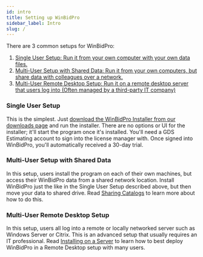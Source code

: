 ```yaml
---
id: intro
title: Setting up WinBidPro
sidebar_label: Intro
slug: /
---
```


There are 3 common setups for WinBidPro:

1. [Single User Setup: Run it from your own computer with your own data files.](#single-user-setup)
2. [Multi-User Setup with Shared Data: Run it from your own computers, but share data with colleagues over a network.](#multi-user-setup-with-shared-data)
3. [Multi-User Remote Desktop Setup: Run it on a remote desktop server that users log into (Often managed by a third-party IT company)](/docs/setup/installing-on-a-server)

### Single User Setup

This is the simplest. Just [download the WinBidPro Installer from our downloads page](https://gdsestimating.com/downloads) and run the installer. There are no options or UI for the installer; it'll start the program once it's installed. You'll need a GDS Estimating account to sign into the license manager with. Once signed into WinBidPro, you'll automatically received a 30-day trial.

### Multi-User Setup with Shared Data

In this setup, users install the program on each of their own machines, but access their WinBidPro data from a shared network location. Install WinBidPro just the like in the Single User Setup described above, but then move your data to shared drive. Read [Sharing Catalogs](/docs/setup/sharing-catalogs) to learn more about how to do this.

### Multi-User Remote Desktop Setup

In this setup, users all log into a remote or locally networked server such as Windows Server or Citrix. This is an advanced setup that usually requires an IT professional. Read [Installing on a Server](/docs/setup/installing-on-a-server) to learn how to best deploy WinBidPro in a Remote Desktop setup with many users.